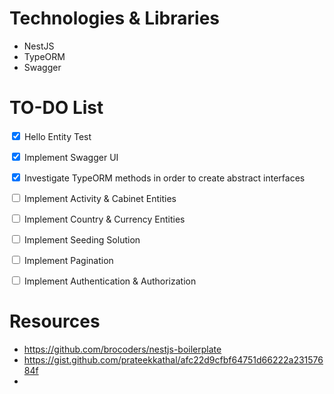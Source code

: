 # Technologies & Libraries
* NestJS
* TypeORM
* Swagger

# TO-DO List

<input type="checkbox" checked> Hello Entity Test

<input type="checkbox" checked> Implement Swagger UI

<input type="checkbox" checked> Investigate TypeORM methods in order to create abstract interfaces

<input type="checkbox" checkbox> Implement Activity & Cabinet Entities

<input type="checkbox" checkbox> Implement Country & Currency Entities

<input type="checkbox" checkbox> Implement Seeding Solution

<input type="checkbox" checkbox> Implement Pagination

<input type="checkbox"> Implement Authentication & Authorization


# Resources 
* https://github.com/brocoders/nestjs-boilerplate
* https://gist.github.com/prateekkathal/afc22d9cfbf64751d66222a23157684f
* 

